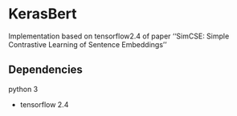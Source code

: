 # KerasBert
Implementation based on tensorflow2.4 of paper ‘‘SimCSE: Simple Contrastive Learning of Sentence Embeddings’’

## Dependencies

python 3
* tensorflow 2.4

